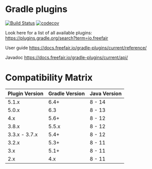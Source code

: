 # Gradle plugins

[![Build Status](https://travis-ci.org/freefair/gradle-plugins.svg?branch=master)](https://travis-ci.org/freefair/gradle-plugins)
[![codecov](https://codecov.io/gh/freefair/gradle-plugins/branch/master/graph/badge.svg)](https://codecov.io/gh/freefair/gradle-plugins)

Look here for a list of all available plugins:
https://plugins.gradle.org/search?term=io.freefair

User guide https://docs.freefair.io/gradle-plugins/current/reference/

Javadoc https://docs.freefair.io/gradle-plugins/current/api/

# Compatibility Matrix

|Plugin Version |Gradle Version |Java Version
|---            |---            |---
|5.1.x          |6.4+           |8 - 14
|5.0.x          |6.3            |8 - 13
|4.x            |5.6+           |8 - 12
|3.8.x          |5.5.x          |8 - 12
|3.3.x - 3.7.x  |5.4+           |8 - 12
|3.2.x          |5.3+           |8 - 11
|3.x            |5.1+           |8 - 11
|2.x            |4.x            |8 - 11
